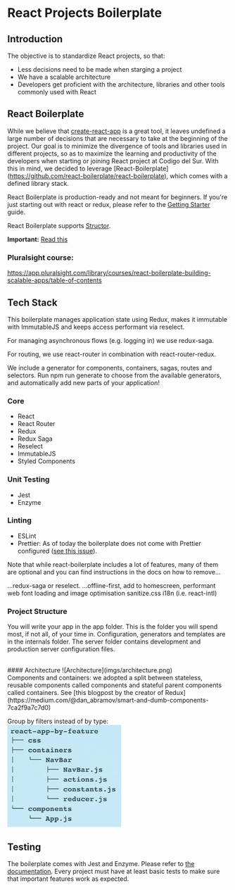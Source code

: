 # React Projects Boilerplate

## Introduction
The objective is to standardize React projects, so that:

- Less decisions need to be made when starging a project
- We have a scalable architecture
- Developers get proficient with the architecture, libraries and other tools commonly used with React



## React Boilerplate

While we believe that [create-react-app](https://github.com/facebookincubator/create-react-app) is a great tool, it leaves undefined a large number of decisions that are necessary to take at the beginning of the project. Our goal is to minimize the divergence of tools and libraries used in different projects, so as to maximize the learning and productivity of the developers when starting or joining React project at Codigo del Sur. With this in mind, we decided to leverage [React-Boilerplate] (https://github.com/react-boilerplate/react-boilerplate), which comes with a defined library stack.

React Boilerplate is production-ready and not meant for beginners. If you're just starting out with react or redux, please refer to the [Getting Starter](Getting_Started) guide.

React Boilerplate supports <a href='https://helmetrex.com/'>Structor</a>.

**Important:** [Read this](https://github.com/react-boilerplate/react-boilerplate/blob/master/docs/general/introduction.md)

### Pluralsight course:
https://app.pluralsight.com/library/courses/react-boilerplate-building-scalable-apps/table-of-contents


## Tech Stack

This boilerplate manages application state using Redux, makes it immutable with ImmutableJS and keeps access performant via reselect.

For managing asynchronous flows (e.g. logging in) we use redux-saga.

For routing, we use react-router in combination with react-router-redux.

We include a generator for components, containers, sagas, routes and selectors. Run npm run generate to choose from the available generators, and automatically add new parts of your application!

### Core

- React
- React Router
- Redux
- Redux Saga
- Reselect
- ImmutableJS
- Styled Components

### Unit Testing

- Jest
- Enzyme

### Linting

- ESLint
- Prettier: As of today the boilerplate does not come with Prettier configured ([see this issue](https://github.com/react-boilerplate/react-boilerplate/issues/1945)). 

Note that while react-boilerplate includes a lot of features, many of them are optional and you can find instructions in the docs on how to remove...

...redux-saga or reselect.
...offline-first, add to homescreen, performant web font loading and image optimisation
sanitize.css
i18n (i.e. react-intl)


### Project Structure

You will write your app in the app folder. This is the folder you will spend most, if not all, of your time in.
Configuration, generators and templates are in the internals folder.
The server folder contains development and production server configuration files.


<br>
#### Architecture
![Architecture](imgs/architecture.png)

<br>
Components and containers: we adopted a split between stateless, reusable components called components and stateful parent components called containers.  See [this blogpost by the creator of Redux](https://medium.com/@dan_abramov/smart-and-dumb-components-7ca2f9a7c7d0)

Group by filters instead of by type:<br>
![Folders](imgs/folder_structure.png)

## Testing

The boilerplate comes with Jest and Enzyme. Please refer to [the documentation](https://github.com/react-boilerplate/react-boilerplate/tree/master/docs/testing).
Every project must have at least basic tests to make sure that important features work as expected. 